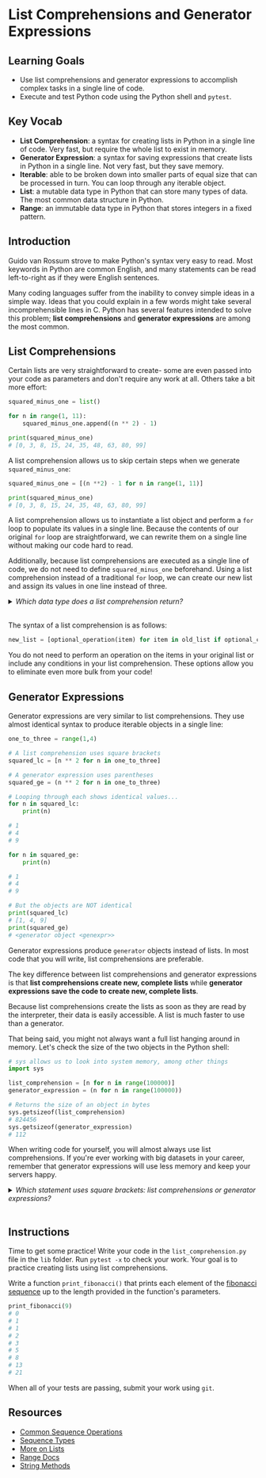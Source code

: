 # List Comprehensions and Generator Expressions

## Learning Goals

- Use list comprehensions and generator expressions to accomplish complex tasks
in a single line of code.
- Execute and test Python code using the Python shell and `pytest`.

## Key Vocab

- **List Comprehension**: a syntax for creating lists in Python in a single
line of code. Very fast, but require the whole list to exist in memory.
- **Generator Expression**: a syntax for saving expressions that create lists
in Python in a single line. Not very fast, but they save memory.
- **Iterable**: able to be broken down into smaller parts of equal size that
can be processed in turn. You can loop through any iterable object.
- **List**: a mutable data type in Python that can store many types of data.
The most common data structure in Python.
- **Range**: an immutable data type in Python that stores integers in a fixed
pattern.

## Introduction

Guido van Rossum strove to make Python's syntax very easy to read. Most
keywords in Python are common English, and many statements can be read
left-to-right as if they were English sentences.

Many coding languages suffer from the inability to convey simple ideas in a
simple way. Ideas that you could explain in a few words might take several
incomprehensible lines in C. Python has several features intended to solve this
problem; **list comprehensions** and **generator expressions** are among the
most common.

## List Comprehensions

Certain lists are very straightforward to create- some are even passed into
your code as parameters and don't require any work at all. Others take a bit
more effort:

```py
squared_minus_one = list()

for n in range(1, 11):
    squared_minus_one.append((n ** 2) - 1)

print(squared_minus_one)
# [0, 3, 8, 15, 24, 35, 48, 63, 80, 99]
```

A list comprehension allows us to skip certain steps when we generate
`squared_minus_one`:

```py
squared_minus_one = [(n **2) - 1 for n in range(1, 11)]

print(squared_minus_one)
# [0, 3, 8, 15, 24, 35, 48, 63, 80, 99]
```

A list comprehension allows us to instantiate a list object and perform a `for`
loop to populate its values in a single line. Because the contents of our
original `for` loop are straightforward, we can rewrite them on a single line
without making our code hard to read.

Additionally, because list comprehensions are executed as a single line of code,
we do not need to define `squared_minus_one` beforehand. Using a list
comprehension instead of a traditional `for` loop, we can create our new
list and assign its values in one line instead of three.

<details><summary><em>Which data type does a list comprehension return?</em></summary>
<p>

<h3>A list!</h3>

<code>
my_lc = [n for n in range(10)]

type(my_lc)

// <class 'list'>
</code>

</p>
</details>
<br/>

The syntax of a list comprehension is as follows:

```py
new_list = [optional_operation(item) for item in old_list if optional_condition == True]
```

You do not need to perform an operation on the items in your original list or
include any conditions in your list comprehension. These options allow you to
eliminate even more bulk from your code!

## Generator Expressions

Generator expressions are very similar to list comprehensions. They use almost
identical syntax to produce iterable objects in a single line:

```py
one_to_three = range(1,4)

# A list comprehension uses square brackets
squared_lc = [n ** 2 for n in one_to_three]

# A generator expression uses parentheses
squared_ge = (n ** 2 for n in one_to_three)

# Looping through each shows identical values...
for n in squared_lc:
    print(n)

# 1
# 4
# 9

for n in squared_ge:
    print(n)

# 1
# 4
# 9

# But the objects are NOT identical
print(squared_lc)
# [1, 4, 9]
print(squared_ge)
# <generator object <genexpr>>
```

Generator expressions produce `generator` objects instead of lists. In most
code that you will write, list comprehensions are preferable.

The key difference between list comprehensions and generator expressions is
that **list comprehensions create new, complete lists** while **generator
expressions save the code to create new, complete lists**.

Because list comprehensions create the lists as soon as they are read by the
interpreter, their data is easily accessible. A list is much faster to use than
a generator.

That being said, you might not always want a full list hanging around in
memory. Let's check the size of the two objects in the Python shell:

```py
# sys allows us to look into system memory, among other things
import sys

list_comprehension = [n for n in range(100000)]
generator_expression = (n for n in range(100000))

# Returns the size of an object in bytes
sys.getsizeof(list_comprehension)
# 824456
sys.getsizeof(generator_expression)
# 112
```

When writing code for yourself, you will almost always use list comprehensions.
If you're ever working with big datasets in your career, remember that
generator expressions will use less memory and keep your servers happy.

<details><summary><em>Which statement uses square brackets: list comprehensions
or generator expressions?</em></summary>
<p>

### List comprehensions!

```py
list_comprehension = [n for n in range(10)]
generator_expression = (n for n in range(10))
```

</p>
</details>
<br/>

## Instructions

Time to get some practice! Write your code in the `list_comprehension.py` file
in the `lib` folder. Run `pytest -x` to check your work. Your goal is to
practice creating lists using list comprehensions.

Write a function `print_fibonacci()` that prints each element of the
[fibonacci sequence][fibonacci sequence] up to the length provided in the
function's parameters.

```py
print_fibonacci(9)
# 0
# 1
# 1
# 2
# 3
# 5
# 8
# 13
# 21
```

When all of your tests are passing, submit your work using `git`.

## Resources

- [Common Sequence Operations][common sequence operations]
- [Sequence Types](https://docs.python.org/3/library/stdtypes.html#sequence-types-list-tuple-range)
- [More on Lists](https://docs.python.org/3/tutorial/datastructures.html#more-on-lists)
- [Range Docs](https://docs.python.org/3/library/stdtypes.html#ranges)
- [String Methods][string methods]

[common sequence operations]: https://docs.python.org/3/library/stdtypes.html#common-sequence-operations
[string methods]: https://www.w3schools.com/python/python_ref_string.asp
[fibonacci sequence]: https://www.mathsisfun.com/numbers/fibonacci-sequence.html
